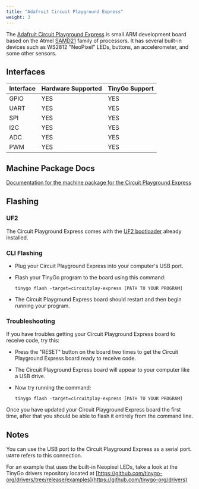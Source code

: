 ```yaml
---
title: "Adafruit Circuit Playground Express"
weight: 3
---
```


The [Adafruit Circuit Playground Express](https://www.adafruit.com/product/3333) is small ARM development board based on the Atmel [SAMD21](https://www.microchip.com/wwwproducts/en/ATSAMD21G18) family of processors. It has several built-in devices such as WS2812 "NeoPixel" LEDs, buttons, an accelerometer, and some other sensors.

## Interfaces

| Interface | Hardware Supported | TinyGo Support |
| --------- | ------------- | ----- |
| GPIO      | YES | YES |
| UART      | YES | YES |
| SPI      | YES | YES |
| I2C      | YES | YES |
| ADC      | YES | YES |
| PWM      | YES | YES |

## Machine Package Docs

[Documentation for the machine package for the Circuit Playground Express](../machine/circuitplay-express)

## Flashing

### UF2

The Circuit Playground Express comes with the [UF2 bootloader](https://github.com/Microsoft/uf2) already installed.

### CLI Flashing

- Plug your Circuit Playground Express into your computer's USB port.
- Flash your TinyGo program to the board using this command:

    ```shell
    tinygo flash -target=circuitplay-express [PATH TO YOUR PROGRAM]
    ```

- The Circuit Playground Express board should restart and then begin running your program.

### Troubleshooting

If you have troubles getting your Circuit Playground Express board to receive code, try this:

- Press the "RESET" button on the board two times to get the Circuit Playground Express board ready to receive code.
- The Circuit Playground Express board will appear to your computer like a USB drive.
- Now try running the command:

    ```shell
    tinygo flash -target=circuitplay-express [PATH TO YOUR PROGRAM]
    ```

Once you have updated your Circuit Playground Express board the first time, after that you should be able to flash it entirely from the command line.

## Notes

You can use the USB port to the Circuit Playground Express as a serial port. `UART0` refers to this connection.

For an example that uses the built-in Neopixel LEDs, take a look at the TinyGo drivers repository located at [https://github.com/tinygo-org/drivers/tree/release/examples](https://github.com/tinygo-org/drivers)
